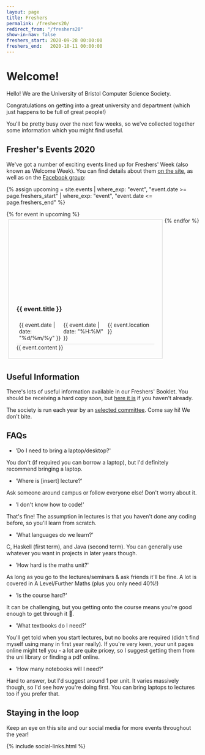 ```yaml
---
layout: page
title: Freshers
permalink: /freshers20/
redirect_from: "/freshers20"
show-in-nav: false
freshers_start: 2020-09-28 00:00:00
freshers_end:   2020-10-11 00:00:00
---
```


# Welcome!

Hello! We are the University of Bristol Computer Science Society.

Congratulations on getting into a great university and department (which just happens to be full of great people!)

You'll be pretty busy over the next few weeks, so we've collected together some information which you might find useful.

## Fresher's Events 2020

We've got a number of exciting events lined up for Freshers' Week (also known as Welcome Week). You can find details about them [on the site](/events), as well as on the [Facebook group](https://www.facebook.com/groups/CSSBristol/):

{% assign upcoming = site.events | where_exp: "event", "event.date >= page.freshers_start"
                                 | where_exp: "event", "event.date <= page.freshers_end" %}

<div style="display: inline-flex; flex-flow: row wrap; justify-content: space-between;">
<!-- yeah i probs should have used a stylesheet but whatev sue me -->
{% for event in upcoming %}
    <div style="border: 1px solid lightgray; margin: 5px; padding: 20px; flex: 0 0 30%; flex-grow: 1;">
        <a href="{{ event.fb_link }}">
            <div style="background-image: url(/assets/images/contrib/events/{{ event.banner }}); width: auto; padding-top: 56.25%; margin: -20px; background-size: cover"></div>
        </a>
        <br>
        <h3>{{ event.title }}</h3>
        <!-- event details -->
        <div style="display: flex; border-bottom: 1px lightgray solid; padding: 7px;">
            <div style="flex: 0 0 30%; flex-grow: 1;">
                <i class="fas fa-calendar-day"></i>
                {{ event.date | date: "%d/%m/%y" }}
            </div>
            <div style="flex: 0 0 30%; flex-grow: 1;">
                <i class="fas fa-clock"></i>
                {{ event.date | date: "%H:%M" }}
            </div>
            <div style="flex: 0 0 30%; flex-grow: 1;">
                <i class="fas fa-map-marker"></i>
                {{ event.location }}
            </div>
        </div>
        <div>
        {{ event.content }}
        </div>
    </div>
{% endfor %}
</div>

## Useful Information

There's lots of useful information available in our Freshers' Booklet. You should be receiving a hard copy soon, but [here it is](https://drive.google.com/file/d/1zFGkKHD5yHFsKNd8VkLosrjXmNkjh7yO/view?usp=sharing) if you haven't already.

The society is run each year by an [selected committee](/contact/). Come say hi! We don't bite.

## FAQs

* 'Do I need to bring a laptop/desktop?'

You don't (if required you can borrow a laptop), but I'd definitely recommend bringing a laptop.

* 'Where is [insert] lecture?'

Ask someone around campus or follow everyone else! Don't worry about it.

* 'I don't know how to code!'

That's fine! The assumption in lectures is that you haven't done any coding before, so you'll learn from scratch.

* 'What languages do we learn?'

C, Haskell (first term), and Java (second term). You can generally use whatever you want in projects in later years though.

* 'How hard is the maths unit?'

As long as you go to the lectures/seminars & ask friends it'll be fine. A lot is covered in A Level/Further Maths (plus you only need 40%!)

* 'Is the course hard?'

It can be challenging, but you getting onto the course means you're good enough to get through it 🙂.

* 'What textbooks do I need?'

You'll get told when you start lectures, but no books are required (didn't find myself using many in first year really). If you're very keen, your unit pages online might tell you - a lot are quite pricey, so I suggest getting them from the uni library or finding a pdf online.

* 'How many notebooks will I need?'

Hard to answer, but I'd suggest around 1 per unit. It varies massively though, so I'd see how you're doing first. You can bring laptops to lectures too if you prefer that.

## Staying in the loop

Keep an eye on this site and our social media for more events throughout the year!

{% include social-links.html %}
